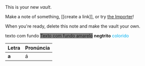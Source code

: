 This is your new *vault*.

Make a note of something, [[create a link]], or try [the Importer](https://help.obsidian.md/Plugins/Importer)!

When you're ready, delete this note and make the vault your own.

texto com fundo <span style="background-color: grey;">Texto com fundo amarelo</span>
**negtrito**
<span style="color:rgb(0, 176, 240)">colorido</span> 

| Letra | Pronúncia | 
| ----- | ------------|
| **a**       | á               |









